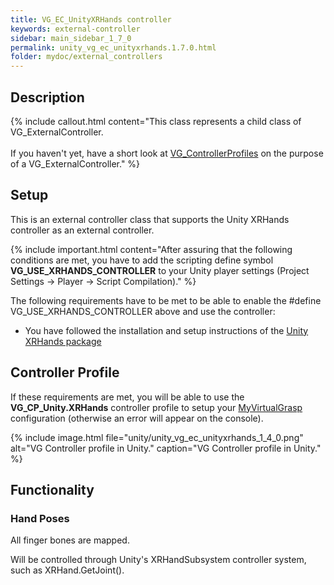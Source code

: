 ```yaml
---
title: VG_EC_UnityXRHands controller
keywords: external-controller
sidebar: main_sidebar_1_7_0
permalink: unity_vg_ec_unityxrhands.1.7.0.html
folder: mydoc/external_controllers
---
```


## Description

{% include callout.html content="This class represents a child class of VG_ExternalController.<br><br> If you haven't yet, have a short look at [VG_ControllerProfiles](unity_component_vgcontrollerprofile.1.7.0.html) on the purpose of a VG_ExternalController." %}

## Setup 

 This is an external controller class that supports the Unity XRHands controller as an external controller.
 
{% include important.html content="After assuring that the following conditions are met, you have to add the scripting define symbol **VG_USE_XRHANDS_CONTROLLER** to your Unity player settings (Project Settings → Player → Script Compilation)." %}

 The following requirements have to be met to be able to enable the #define VG_USE_XRHANDS_CONTROLLER above and use the controller:
  * You have followed the installation and setup instructions of the [Unity XRHands package](https://docs.unity3d.com/Packages/com.unity.xr.hands@1.1/manual/)

## Controller Profile
If these requirements are met, you will be able to use the **VG_CP_Unity.XRHands** controller profile to setup your [MyVirtualGrasp](unity_component_myvirtualgrasp.1.7.0.html#profile) configuration (otherwise an error will appear on the console).

{% include image.html file="unity/unity_vg_ec_unityxrhands_1_4_0.png" alt="VG Controller profile in Unity." caption="VG Controller profile in Unity." %}

## Functionality

### Hand Poses

All finger bones are mapped.

Will be controlled through Unity's XRHandSubsystem controller system, such as XRHand.GetJoint().

